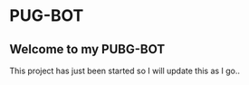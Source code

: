 # PUG-BOT

## Welcome to my PUBG-BOT

This project has just been started so I will update this as I go..